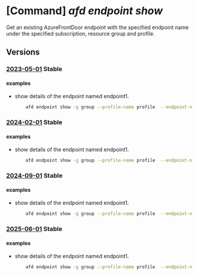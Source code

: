 # [Command] _afd endpoint show_

Get an existing AzureFrontDoor endpoint with the specified endpoint name under the specified subscription, resource group and profile.

## Versions

### [2023-05-01](/Resources/mgmt-plane/L3N1YnNjcmlwdGlvbnMve30vcmVzb3VyY2Vncm91cHMve30vcHJvdmlkZXJzL21pY3Jvc29mdC5jZG4vcHJvZmlsZXMve30vYWZkZW5kcG9pbnRzL3t9/2023-05-01.xml) **Stable**

<!-- mgmt-plane /subscriptions/{}/resourcegroups/{}/providers/microsoft.cdn/profiles/{}/afdendpoints/{} 2023-05-01 -->

#### examples

- show details of the endpoint named endpoint1.
    ```bash
        afd endpoint show -g group --profile-name profile  --endpoint-name endpoint1
    ```

### [2024-02-01](/Resources/mgmt-plane/L3N1YnNjcmlwdGlvbnMve30vcmVzb3VyY2Vncm91cHMve30vcHJvdmlkZXJzL21pY3Jvc29mdC5jZG4vcHJvZmlsZXMve30vYWZkZW5kcG9pbnRzL3t9/2024-02-01.xml) **Stable**

<!-- mgmt-plane /subscriptions/{}/resourcegroups/{}/providers/microsoft.cdn/profiles/{}/afdendpoints/{} 2024-02-01 -->

#### examples

- show details of the endpoint named endpoint1.
    ```bash
        afd endpoint show -g group --profile-name profile  --endpoint-name endpoint1
    ```

### [2024-09-01](/Resources/mgmt-plane/L3N1YnNjcmlwdGlvbnMve30vcmVzb3VyY2Vncm91cHMve30vcHJvdmlkZXJzL21pY3Jvc29mdC5jZG4vcHJvZmlsZXMve30vYWZkZW5kcG9pbnRzL3t9/2024-09-01.xml) **Stable**

<!-- mgmt-plane /subscriptions/{}/resourcegroups/{}/providers/microsoft.cdn/profiles/{}/afdendpoints/{} 2024-09-01 -->

#### examples

- show details of the endpoint named endpoint1.
    ```bash
        afd endpoint show -g group --profile-name profile  --endpoint-name endpoint1
    ```

### [2025-06-01](/Resources/mgmt-plane/L3N1YnNjcmlwdGlvbnMve30vcmVzb3VyY2Vncm91cHMve30vcHJvdmlkZXJzL21pY3Jvc29mdC5jZG4vcHJvZmlsZXMve30vYWZkZW5kcG9pbnRzL3t9/2025-06-01.xml) **Stable**

<!-- mgmt-plane /subscriptions/{}/resourcegroups/{}/providers/microsoft.cdn/profiles/{}/afdendpoints/{} 2025-06-01 -->

#### examples

- show details of the endpoint named endpoint1.
    ```bash
        afd endpoint show -g group --profile-name profile  --endpoint-name endpoint1
    ```
